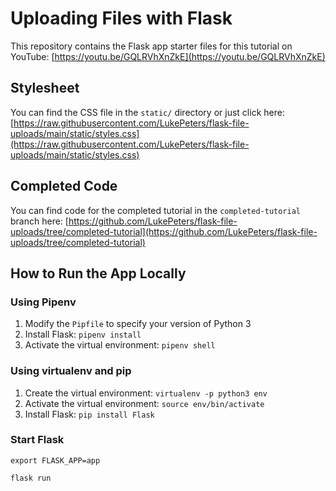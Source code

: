 # Uploading Files with Flask

This repository contains the Flask app starter files for this tutorial on YouTube: [https://youtu.be/GQLRVhXnZkE](https://youtu.be/GQLRVhXnZkE)

## Stylesheet

You can find the CSS file in the `static/` directory or just click here: [https://raw.githubusercontent.com/LukePeters/flask-file-uploads/main/static/styles.css](https://raw.githubusercontent.com/LukePeters/flask-file-uploads/main/static/styles.css)

## Completed Code

You can find code for the completed tutorial in the `completed-tutorial` branch here: [https://github.com/LukePeters/flask-file-uploads/tree/completed-tutorial](https://github.com/LukePeters/flask-file-uploads/tree/completed-tutorial)

## How to Run the App Locally

### Using Pipenv

1. Modify the `Pipfile` to specify your version of Python 3
1. Install Flask: `pipenv install`
1. Activate the virtual environment: `pipenv shell`

### Using virtualenv and pip

1. Create the virtual environment: `virtualenv -p python3 env`
1. Activate the virtual environment: `source env/bin/activate`
1. Install Flask: `pip install Flask`

### Start Flask

`export FLASK_APP=app`

`flask run`